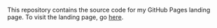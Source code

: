 This repository contains the source code for my GitHub Pages landing page. To visit the landing page, go [here](https://davefriedman01.github.io/).
